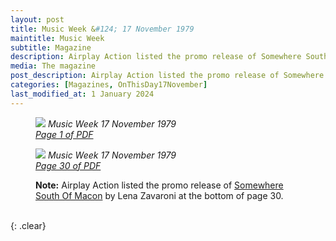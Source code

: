 ```yaml
---
layout: post
title: Music Week &#124; 17 November 1979
maintitle: Music Week
subtitle: Magazine
description: Airplay Action listed the promo release of Somewhere South Of Macon by Lena Zavaroni at the bottom of page 30.
media: The magazine
post_description: Airplay Action listed the promo release of Somewhere South Of Macon by Lena Zavaroni at the bottom of page 30.
categories: [Magazines, OnThisDay17November]
last_modified_at: 1 January 2024
---
```


<figure class="fig1">
<a href="/assets/images/magazines/1979-11-17-Music-Week-fc.png"><img src="/assets/images/magazines/1979-11-17-Music-Week-fc.png" class="full-width zoom-in" /></a>
<cite>Music Week 17 November 1979<br /><a class="external-link" href="https://www.worldradiohistory.com/UK/Music-Week/1979/Music-Week-1979-11-17.pdf">Page 1 of PDF</a></cite>
</figure>

<figure class="fig2">
<a href="/assets/images/magazines/1979-11-17-Music-Week-page-30.png"><img src="/assets/images/magazines/1979-11-17-Music-Week-page-30.png" class="full-width zoom-in" /></a>
<cite>Music Week 17 November 1979<br /><a class="external-link" href="https://www.worldradiohistory.com/UK/Music-Week/1979/Music-Week-1979-11-17.pdf#page=30">Page 30 of PDF</a></cite>
</figure>

<figure class="fig3">
<strong>Note:</strong> Airplay Action listed the promo release of <a href="/discography/singles/1981-09-25-somewhere-south-of-macon#promo">Somewhere South Of Macon</a> by Lena Zavaroni at the bottom of page 30.
</figure>

<br />{: .clear}

